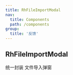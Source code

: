 ```yaml
---
title: RhFileImportModal
nav:
  title: Components
  path: /components
group:
  title: '反馈'
---
```


## RhFileImportModal

统一封装 文件导入弹窗
